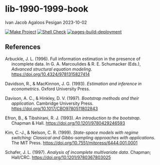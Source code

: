 lib-1990-1999-book
================
Ivan Jacob Agaloos Pesigan
2023-10-02

<!-- README.md is generated from .setup/readme/README.Rmd. Please edit that file -->
<!-- badges: start -->

[![Make
Project](https://github.com/ijapesigan/lib-1990-1999-book/actions/workflows/make.yml/badge.svg)](https://github.com/ijapesigan/lib-1990-1999-book/actions/workflows/make.yml)
[![Shell
Check](https://github.com/ijapesigan/lib-1990-1999-book/actions/workflows/shellcheck.yml/badge.svg)](https://github.com/ijapesigan/lib-1990-1999-book/actions/workflows/shellcheck.yml)
[![pages-build-deployment](https://github.com/ijapesigan/lib-1990-1999-book/actions/workflows/pages/pages-build-deployment/badge.svg)](https://github.com/ijapesigan/lib-1990-1999-book/actions/workflows/pages/pages-build-deployment)
<!-- badges: end -->

## References

<div id="refs" class="references csl-bib-body hanging-indent"
line-spacing="2">

<div id="ref-Arbuckle-1996" class="csl-entry">

Arbuckle, J. L. (1996). Full information estimation in the presence of
incomplete data. In G. A. Marcoulides & R. E. Schumacker (Eds.),
*Advanced structural equation modeling*.
<https://doi.org/10.4324/9781315827414>

</div>

<div id="ref-Davidson-MacKinnon-1993" class="csl-entry">

Davidson, R., & MacKinnon, J. G. (1993). *Estimation and inference in
econometrics*. Oxford University Press.

</div>

<div id="ref-Davison-Hinkley-1997" class="csl-entry">

Davison, A. C., & Hinkley, D. V. (1997). *Bootstrap methods and their
application*. Cambridge University Press.
<https://doi.org/10.1017/CBO9780511802843>

</div>

<div id="ref-Efron-Tibshirani-1993" class="csl-entry">

Efron, B., & Tibshirani, R. J. (1993). *An introduction to the
bootstrap*. Chapman & Hall. <https://doi.org/10.1201/9780429246593>

</div>

<div id="ref-Kim-Nelson-1999" class="csl-entry">

Kim, C.-J., & Nelson, C. R. (1999). *State-space models with regime
switching: Classical and Gibbs-sampling approaches with applications*.
The MIT Press. <https://doi.org/10.7551/mitpress/6444.001.0001>

</div>

<div id="ref-Schafer-1997" class="csl-entry">

Schafer, J. L. (1997). *Analysis of incomplete multivariate data*.
Chapman; Hall/CRC. <https://doi.org/10.1201/9780367803025>

</div>

</div>
